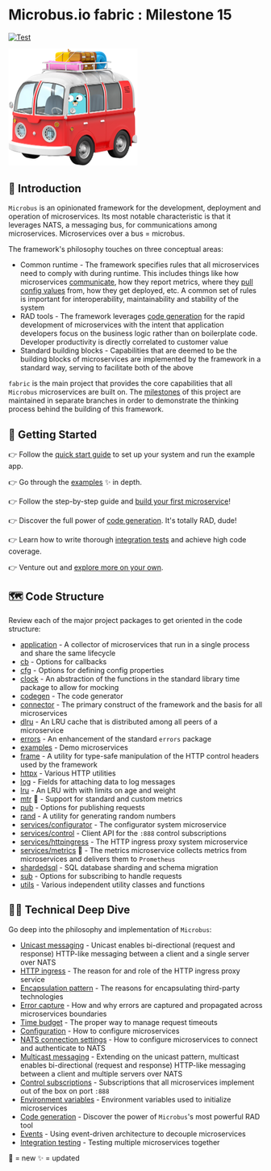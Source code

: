 # Microbus.io fabric : Milestone 15

[![Test](https://github.com/microbus-io/fabric/actions/workflows/test.yaml/badge.svg?branch=main&event=push)](https://github.com/microbus-io/fabric/actions/workflows/test.yaml)

<img src="docs/gopher-on-bus.png" width="256">

## 🚌 Introduction

`Microbus` is an opinionated framework for the development, deployment and operation of microservices. Its most notable characteristic is that it leverages NATS, a messaging bus, for communications among microservices. Microservices over a bus = microbus.

The framework's philosophy touches on three conceptual areas:

* Common runtime - The framework specifies rules that all microservices need to comply with during runtime. This includes things like how microservices [communicate](docs/tech/unicast.md), how they report metrics, where they [pull config values](docs/tech/configuration.md) from, how they get deployed, etc. A common set of rules is important for interoperability, maintainability and stability of the system
* RAD tools - The framework leverages [code generation](docs/tech/codegen.md) for the rapid development of microservices with the intent that application developers focus on the business logic rather than on boilerplate code. Developer productivity is directly correlated to customer value
* Standard building blocks - Capabilities that are deemed to be the building blocks of microservices are implemented by the framework in a standard way, serving to facilitate both of the above

`fabric` is the main project that provides the core capabilities that all `Microbus` microservices are built on. The [milestones](docs/milestones.md) of this project are maintained in separate branches in order to demonstrate the thinking process behind the building of this framework.

## 🚦 Getting Started

👉 Follow the [quick start guide](docs/quick-start.md) to set up your system and run the example app.

👉 Go through the [examples](docs/structure/examples.md) ✨ in depth.

👉 Follow the step-by-step guide and [build your first microservice](docs/first-service.md)!

👉 Discover the full power of [code generation](docs/tech/codegen.md). It's totally RAD, dude!

👉 Learn how to write thorough [integration tests](docs/tech/integrationtesting.md) and achieve high code coverage.

👉 Venture out and [explore more on your own](docs/self-explore.md).

## 🗺 Code Structure

Review each of the major project packages to get oriented in the code structure:

* [application](docs/structure/application.md) - A collector of microservices that run in a single process and share the same lifecycle
* [cb](docs/structure/cb.md) - Options for callbacks
* [cfg](docs/structure/cfg.md) - Options for defining config properties
* [clock](docs/structure/clock.md) - An abstraction of the functions in the standard library time package to allow for mocking
* [codegen](docs/structure/codegen.md) - The code generator
* [connector](docs/structure/connector.md) - The primary construct of the framework and the basis for all microservices
* [dlru](docs/structure/dlru.md) - An LRU cache that is distributed among all peers of a microservice
* [errors](docs/structure/errors.md) - An enhancement of the standard `errors` package
* [examples](docs/structure/examples.md) - Demo microservices 
* [frame](docs/structure/frame.md) - A utility for type-safe manipulation of the HTTP control headers used by the framework
* [httpx](docs/structure/httpx.md) - Various HTTP utilities
* [log](docs/structure/log.md) - Fields for attaching data to log messages
* [lru](docs/structure/lru.md) - An LRU with with limits on age and weight
* [mtr](docs/structure/mtr.md) 🎁 - Support for standard and custom metrics
* [pub](docs/structure/pub.md) - Options for publishing requests
* [rand](docs/structure/rand.md) - A utility for generating random numbers
* [services/configurator](docs/structure/services-configurator.md) - The configurator system microservice
* [services/control](docs/structure/services-control.md) - Client API for the `:888` control subscriptions
* [services/httpingress](docs/structure/services-httpingress.md) - The HTTP ingress proxy system microservice
* [services/metrics](docs/structure/services-metrics.md) 🎁 - The metrics microservice collects metrics from microservices and delivers them to `Prometheus`
* [shardedsql](docs/structure/shardedsql.md) - SQL database sharding and schema migration
* [sub](docs/structure/sub.md) - Options for subscribing to handle requests
* [utils](docs/structure/utils.md) - Various independent utility classes and functions

## 👩‍💻 Technical Deep Dive

Go deep into the philosophy and implementation of `Microbus`:

* [Unicast messaging](docs/tech/unicast.md) - Unicast enables bi-directional (request and response) HTTP-like messaging between a client and a single server over NATS
* [HTTP ingress](docs/tech/httpingress.md) - The reason for and role of the HTTP ingress proxy service
* [Encapsulation pattern](docs/tech/encapsulation.md) - The reasons for encapsulating third-party technologies
* [Error capture](docs/tech/errorcapture.md) - How and why errors are captured and propagated across microservices boundaries
* [Time budget](docs/tech/timebudget.md) - The proper way to manage request timeouts
* [Configuration](docs/tech/configuration.md) - How to configure microservices
* [NATS connection settings](docs/tech/natsconnection.md) - How to configure microservices to connect and authenticate to NATS
* [Multicast messaging](docs/tech/multicast.md) - Extending on the unicast pattern, multicast enables bi-directional (request and response) HTTP-like messaging between a client and multiple servers over NATS
* [Control subscriptions](docs/tech/controlsubs.md) - Subscriptions that all microservices implement out of the box on port `:888`
* [Environment variables](docs/tech/envars.md) - Environment variables used to initialize microservices
* [Code generation](docs/tech/codegen.md) - Discover the power of `Microbus`'s most powerful RAD tool
* [Events](docs/tech/events.md) - Using event-driven architecture to decouple microservices
* [Integration testing](docs/tech/integrationtesting.md) - Testing multiple microservices together

🎁 = new
✨ = updated
